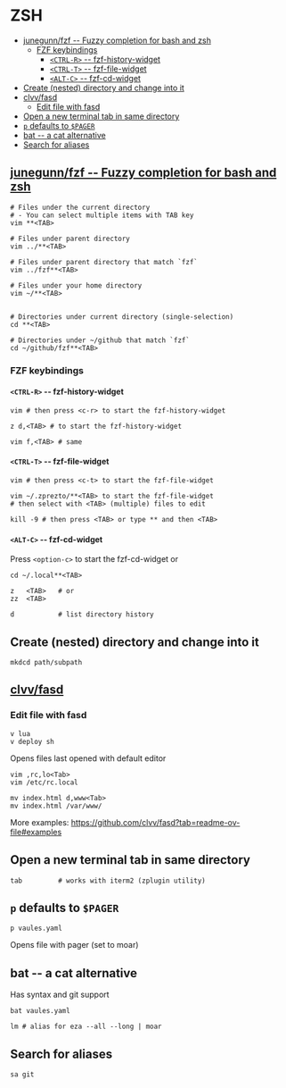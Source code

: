 # ZSH

<!-- mtoc-start -->

* [junegunn/fzf -- Fuzzy completion for bash and zsh](#junegunnfzf----fuzzy-completion-for-bash-and-zsh)
  * [FZF keybindings](#fzf-keybindings)
    * [`<CTRL-R>` -- fzf-history-widget](#ctrl-r----fzf-history-widget)
    * [`<CTRL-T>` -- fzf-file-widget](#ctrl-t----fzf-file-widget)
    * [`<ALT-C>` -- fzf-cd-widget](#alt-c----fzf-cd-widget)
* [Create (nested) directory and change into it](#create-nested-directory-and-change-into-it)
* [clvv/fasd](#clvvfasd)
  * [Edit file with fasd](#edit-file-with-fasd)
* [Open a new terminal tab in same directory](#open-a-new-terminal-tab-in-same-directory)
* [`p` defaults to `$PAGER`](#p-defaults-to-pager)
* [bat -- a cat alternative](#bat----a-cat-alternative)
* [Search for aliases](#search-for-aliases)

<!-- mtoc-end -->

## [junegunn/fzf -- Fuzzy completion for bash and zsh](https://github.com/junegunn/fzf?tab=readme-ov-file#fuzzy-completion-for-bash-and-zsh)

```shell
# Files under the current directory
# - You can select multiple items with TAB key
vim **<TAB>

# Files under parent directory
vim ../**<TAB>

# Files under parent directory that match `fzf`
vim ../fzf**<TAB>

# Files under your home directory
vim ~/**<TAB>


# Directories under current directory (single-selection)
cd **<TAB>

# Directories under ~/github that match `fzf`
cd ~/github/fzf**<TAB>

```
### FZF keybindings

#### `<CTRL-R>` -- fzf-history-widget

```shell
vim # then press <c-r> to start the fzf-history-widget

z d,<TAB> # to start the fzf-history-widget

vim f,<TAB> # same
```

#### `<CTRL-T>` -- fzf-file-widget

```shell
vim # then press <c-t> to start the fzf-file-widget
```

```shell
vim ~/.zprezto/**<TAB> to start the fzf-file-widget
# then select with <TAB> (multiple) files to edit
```

```shell
kill -9 # then press <TAB> or type ** and then <TAB>
```
#### `<ALT-C>` -- fzf-cd-widget

Press `<option-c>` to start the fzf-cd-widget or

```shell
cd ~/.local**<TAB>

z   <TAB>   # or
zz  <TAB>

d           # list directory history
```

## Create (nested) directory and change into it

```shell
mkdcd path/subpath
```

## [clvv/fasd](https://github.com/clvv/fasd)

### Edit file with fasd

```shell
v lua
v deploy sh
```

Opens files last opened with default editor

```shell
vim ,rc,lo<Tab>
vim /etc/rc.local

mv index.html d,www<Tab>
mv index.html /var/www/
```

More examples: https://github.com/clvv/fasd?tab=readme-ov-file#examples

## Open a new terminal tab in same directory

```shell
tab         # works with iterm2 (zplugin utility)
```

## `p` defaults to `$PAGER`

```shell
p vaules.yaml
```

Opens file with pager (set to moar)

## bat -- a cat alternative

Has syntax and git support

```shell
bat vaules.yaml
```

```shell
lm # alias for eza --all --long | moar
```

## Search for aliases

```shell
sa git
```
